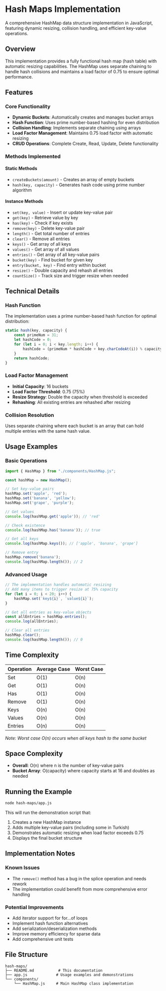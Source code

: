 # Hash Maps Implementation

A comprehensive HashMap data structure implementation in JavaScript, featuring dynamic resizing, collision handling, and efficient key-value operations.

## Overview

This implementation provides a fully functional hash map (hash table) with automatic resizing capabilities. The HashMap uses separate chaining to handle hash collisions and maintains a load factor of 0.75 to ensure optimal performance.

## Features

### Core Functionality
- **Dynamic Buckets**: Automatically creates and manages bucket arrays
- **Hash Function**: Uses prime number-based hashing for even distribution
- **Collision Handling**: Implements separate chaining using arrays
- **Load Factor Management**: Maintains 0.75 load factor with automatic resizing
- **CRUD Operations**: Complete Create, Read, Update, Delete functionality

### Methods Implemented

#### Static Methods
- `createBuckets(amount)` - Creates an array of empty buckets
- `hash(key, capacity)` - Generates hash code using prime number algorithm

#### Instance Methods
- `set(key, value)` - Insert or update key-value pair
- `get(key)` - Retrieve value by key
- `has(key)` - Check if key exists
- `remove(key)` - Delete key-value pair
- `length()` - Get total number of entries
- `clear()` - Remove all entries
- `keys()` - Get array of all keys
- `values()` - Get array of all values
- `entries()` - Get array of all key-value pairs
- `bucket(key)` - Find bucket for given key
- `entry(bucket, key)` - Find entry within bucket
- `resize()` - Double capacity and rehash all entries
- `countSize()` - Track size and trigger resize when needed

## Technical Details

### Hash Function
The implementation uses a prime number-based hash function for optimal distribution:

```javascript
static hash(key, capacity) {
    const primeNum = 31;
    let hashCode = 0;
    for (let i = 0; i < key.length; i++) {
        hashCode = (primeNum * hashCode + key.charCodeAt(i)) % capacity;
    }
    return hashCode;
}
```

### Load Factor Management
- **Initial Capacity**: 16 buckets
- **Load Factor Threshold**: 0.75 (75%)
- **Resize Strategy**: Double the capacity when threshold is exceeded
- **Rehashing**: All existing entries are rehashed after resizing

### Collision Resolution
Uses separate chaining where each bucket is an array that can hold multiple entries with the same hash value.

## Usage Examples

### Basic Operations
```javascript
import { HashMap } from "./components/HashMap.js";

const hashMap = new HashMap();

// Set key-value pairs
hashMap.set('apple', 'red');
hashMap.set('banana', 'yellow');
hashMap.set('grape', 'purple');

// Get values
console.log(hashMap.get('apple')); // 'red'

// Check existence
console.log(hashMap.has('banana')); // true

// Get all keys
console.log(hashMap.keys()); // ['apple', 'banana', 'grape']

// Remove entry
hashMap.remove('banana');
console.log(hashMap.length()); // 2
```

### Advanced Usage
```javascript
// The implementation handles automatic resizing
// Add many items to trigger resize at 75% capacity
for (let i = 0; i < 20; i++) {
    hashMap.set(`key${i}`, `value${i}`);
}

// Get all entries as key-value objects
const allEntries = hashMap.entries();
console.log(allEntries);

// Clear all entries
hashMap.clear();
console.log(hashMap.length()); // 0
```

## Time Complexity

| Operation | Average Case | Worst Case |
|-----------|-------------|------------|
| Set       | O(1)        | O(n)       |
| Get       | O(1)        | O(n)       |
| Has       | O(1)        | O(n)       |
| Remove    | O(1)        | O(n)       |
| Keys      | O(n)        | O(n)       |
| Values    | O(n)        | O(n)       |
| Entries   | O(n)        | O(n)       |

*Note: Worst case O(n) occurs when all keys hash to the same bucket*

## Space Complexity
- **Overall**: O(n) where n is the number of key-value pairs
- **Bucket Array**: O(capacity) where capacity starts at 16 and doubles as needed

## Running the Example

```bash
node hash-maps/app.js
```

This will run the demonstration script that:
1. Creates a new HashMap instance
2. Adds multiple key-value pairs (including some in Turkish)
3. Demonstrates automatic resizing when load factor exceeds 0.75
4. Displays the final bucket structure

## Implementation Notes

### Known Issues
- The `remove()` method has a bug in the splice operation and needs rework
- The implementation could benefit from more comprehensive error handling

### Potential Improvements
- Add iterator support for for...of loops
- Implement hash function alternatives
- Add serialization/deserialization methods
- Improve memory efficiency for sparse data
- Add comprehensive unit tests

## File Structure

```
hash-maps/
├── README.md           # This documentation
├── app.js             # Usage examples and demonstrations
└── components/
    └── HashMap.js     # Main HashMap class implementation
```
